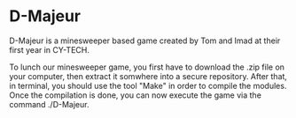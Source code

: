 # D-Majeur
D-Majeur is a minesweeper based game created by Tom and Imad at their first year in CY-TECH.

To lunch our minesweeper game, you first have to download the .zip file on your computer, then extract it somwhere into a secure repository. After that, in terminal, you should use the tool "Make" in order to compile the modules. Once the compilation is done, you can now execute the game via the command ./D-Majeur.
